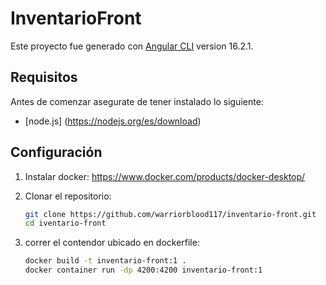 # InventarioFront

Este proyecto fue generado con  [Angular CLI](https://github.com/angular/angular-cli) version 16.2.1.

## Requisitos

Antes de comenzar asegurate de tener instalado lo siguiente:
- [node.js] (https://nodejs.org/es/download)

## Configuración

1. Instalar docker:
   https://www.docker.com/products/docker-desktop/

3. Clonar el repositorio:
   ```bash
   git clone https://github.com/warriorblood117/inventario-front.git
   cd iventario-front

5. correr el contendor ubicado en dockerfile:
   ```bash
   docker build -t inventario-front:1 .
   docker container run -dp 4200:4200 inventario-front:1 
